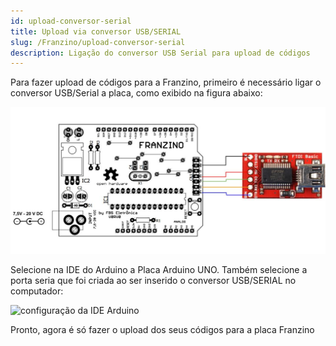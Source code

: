 ```yaml
---
id: upload-conversor-serial
title: Upload via conversor USB/SERIAL
slug: /Franzino/upload-conversor-serial
description: Ligação do conversor USB Serial para upload de códigos
---
```


Para fazer upload de códigos para a Franzino, primeiro é necessário ligar o conversor USB/Serial a placa, como exibido na figura abaixo:

![ligação Conversor USB/Seril](../hardware/img/franzino-ligacao_conversor.jpg)

Selecione na IDE do Arduino a Placa Arduino UNO. Também selecione a porta seria que foi criada ao ser inserido o conversor USB/SERIAL no computador:

![configuração da IDE Arduino](img/congfigura-ide.png)

Pronto, agora é só fazer o upload dos seus códigos para a placa Franzino
